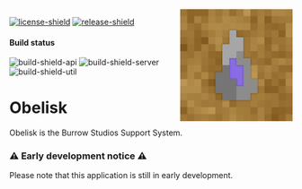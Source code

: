 [license]: LICENSE
[license-shield]: https://img.shields.io/badge/License-MIT-yellow.svg
[release]: https://github.com/BurrowStudios/Obelisk/releases
[release-shield]: https://img.shields.io/github/release/BurrowStudios/Obelisk.svg

[build-shield-api]: https://img.shields.io/github/actions/workflow/status/BurrowStudios/Obelisk/build-api.yaml?label=API
[build-shield-server]: https://img.shields.io/github/actions/workflow/status/BurrowStudios/Obelisk/build-server.yaml?label=Server
[build-shield-util]: https://img.shields.io/github/actions/workflow/status/BurrowStudios/Obelisk/build-util.yaml?label=Utils

<!--suppress CheckImageSize, HtmlRequiredAltAttribute, HtmlDeprecatedAttribute -->
<img align="right" src=".github/Obelisk.png" height="200" width="200">

[![license-shield][]][license]
[![release-shield][]][release]

#### Build status

![build-shield-api]
![build-shield-server]
![build-shield-util]

# Obelisk

Obelisk is the Burrow Studios Support System.

### ⚠️ Early development notice ⚠️

Please note that this application is still in early development.
